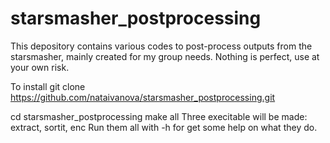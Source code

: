 # starsmasher_postprocessing
This depository contains various codes to post-process outputs from the starsmasher, mainly created for my group needs.
Nothing is perfect, use at your own risk.


To install
git clone https://github.com/nataivanova/starsmasher_postprocessing.git

cd starsmasher_postprocessing
make all
Three execitable will be made: extract, sortit, enc
Run them all with -h for get some help on what they do.
